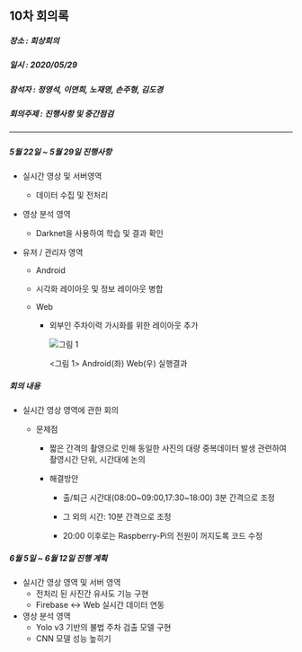 ## 10차 회의록 

##### 장소 :  회상회의

##### 일시 : 2020/05/29

##### 참석자 : 정영석, 이연희, 노재영, 손주형, 김도경

##### 회의주제 :  진행사항 및 중간점검

---

##### 

##### 5월 22일 ~ 5월 29일 진행사항

- 실시간 영상 및 서버영역

  - 데이터 수집 및 전처리

- 영상 분석 영역

  -  Darknet을 사용하여 학습 및 결과 확인

- 유저 / 관리자 영역

  -  Android

    - 시각화 레이아웃 및 정보 레이아웃 병합 

  - Web 

    - 외부인 주차이력 가시화를 위한 레이아웃 추가 

      ![그림 1](https://github.com/YeongSeokJeong/smart_parking_lot/blob/master/img/어플웹실행결과.png)

      <그림 1> Android(좌) Web(우) 실행결과

    

##### 회의 내용

- 실시간 영상 영역에 관한 회의

  - 문제점

    - 짧은 간격의 촬영으로 인해 동일한 사진의 대량 중복데이터 발생 관련하여 촬영시간 단위, 시간대에 논의

    - 해결방안

      -  출/퇴근 시간대(08:00~09:00,17:30~18:00) 3분 간격으로 조정 

      - 그 외의 시간: 10분 간격으로 조정

      - 20:00 이후로는 Raspberry-Pi의 전원이 꺼지도록 코드 수정

        

      
    

##### 6월 5일 ~ 6월 12일 진행 계획

- 실시간 영상 영역 및 서버 영역
  - 전처리 된 사진간 유사도 기능 구현
  - Firebase <-> Web 실시간 데이터 연동
- 영상 분석 영역
  - Yolo v3 기반의 불법 주차 검출 모델 구현
  - CNN 모델 성능 높히기